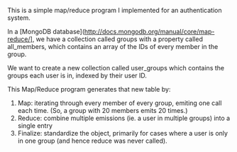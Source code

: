 This is a simple map/reduce program I implemented for an authentication system.

In a [MongoDB database](http://docs.mongodb.org/manual/core/map-reduce/], we have a collection called groups with a property called all_members, which contains an array of the IDs of every member in the group.

We want to create a new collection called user_groups which contains the groups each user is in, indexed by their user ID.

This Map/Reduce program generates that new table by:

1. Map: iterating through every member of every group, emiting one call each time. (So, a group with 20 members emits 20 times.)
2. Reduce: combine multiple emissions (ie. a user in multiple groups) into a single entry
3. Finalize: standardize the object, primarily for cases where a user is only in one group (and hence reduce was never called).
